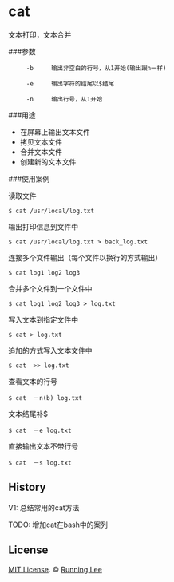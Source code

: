 # cat

文本打印，文本合并

###参数

```
     -b     输出非空白的行号，从1开始(输出跟n一样)

     -e     输出字符的结尾以$结尾

     -n     输出行号，从1开始
```
###用途

* 在屏幕上输出文本文件
* 拷贝文本文件
* 合并文本文件
* 创建新的文本文件

###使用案例

读取文件

```
$ cat /usr/local/log.txt
```

输出打印信息到文件中

```
$ cat /usr/local/log.txt > back_log.txt
```

连接多个文件输出（每个文件以换行的方式输出）

```
$ cat log1 log2 log3
```

合并多个文件到一个文件中

```
$ cat log1 log2 log3 > log.txt
```

写入文本到指定文件中

```
$ cat > log.txt
```

追加的方式写入文本文件中

```
$ cat  >> log.txt
```


查看文本的行号

```
$ cat  －n(b) log.txt
```

文本结尾补$

```
$ cat  －e log.txt
```

直接输出文本不带行号

```
$ cat  －s log.txt
```

## History

V1: 总结常用的cat方法

TODO: 增加cat在bash中的案列

## License

[MIT License](https://opensource.org/licenses/mit-license.html). ©  [Running Lee](mailto:lihui870920@gmail.com)